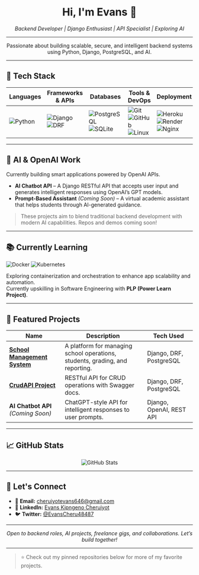 <h1 align="center">Hi, I'm Evans 👋</h1>
<p align="center">
  <em>Backend Developer | Django Enthusiast | API Specialist | Exploring AI</em>
</p>

---

<p align="center">
  Passionate about building scalable, secure, and intelligent backend systems using Python, Django, PostgreSQL, and AI.
</p>

---

## 🚀 Tech Stack

| Languages    | Frameworks & APIs                        | Databases                  | Tools & DevOps                | Deployment               | Data Analysis          |
|--------------|------------------------------------------|----------------------------|-------------------------------|--------------------------|------------------------|
| ![Python](https://img.shields.io/badge/Python-3776AB?logo=python&logoColor=white) | ![Django](https://img.shields.io/badge/Django-092E20?logo=django&logoColor=white) <br> ![DRF](https://img.shields.io/badge/Django%20REST%20Framework-red?logo=django&logoColor=white) | ![PostgreSQL](https://img.shields.io/badge/PostgreSQL-336791?logo=postgresql&logoColor=white) <br> ![SQLite](https://img.shields.io/badge/SQLite-003B57?logo=sqlite&logoColor=white) | ![Git](https://img.shields.io/badge/Git-F05032?logo=git&logoColor=white) ![GitHub](https://img.shields.io/badge/GitHub-181717?logo=github&logoColor=white) ![Linux](https://img.shields.io/badge/Linux-FCC624?logo=linux&logoColor=black) | ![Heroku](https://img.shields.io/badge/Heroku-430098?logo=heroku&logoColor=white) ![Render](https://img.shields.io/badge/Render-00979D?logo=render&logoColor=white) ![Nginx](https://img.shields.io/badge/Nginx-009639?logo=nginx&logoColor=white) | ![Pandas](https://img.shields.io/badge/Pandas-150458?logo=pandas&logoColor=white) ![NumPy](https://img.shields.io/badge/NumPy-013243?logo=numpy&logoColor=white) ![Matplotlib](https://img.shields.io/badge/Matplotlib-11557c?logo=matplotlib&logoColor=white) |

---

## 🤖 AI & OpenAI Work

Currently building smart applications powered by OpenAI APIs.

- **AI Chatbot API** – A Django RESTful API that accepts user input and generates intelligent responses using OpenAI’s GPT models.
- **Prompt-Based Assistant** *(Coming Soon)* – A virtual academic assistant that helps students through AI-generated guidance.

> These projects aim to blend traditional backend development with modern AI capabilities. Repos and demos coming soon!

---

## 📚 Currently Learning

<p>
  <img src="https://img.shields.io/badge/Docker-2496ED?logo=docker&logoColor=white&style=for-the-badge" alt="Docker"/>
  <img src="https://img.shields.io/badge/Kubernetes-326CE5?logo=kubernetes&logoColor=white&style=for-the-badge" alt="Kubernetes"/>
</p>

Exploring containerization and orchestration to enhance app scalability and automation.  
Currently upskilling in Software Engineering with **PLP (Power Learn Project)**.

---

## 🌟 Featured Projects

| Name | Description | Tech Used |
|------|-------------|-----------|
| **[School Management System](https://school-dashboard-lqng.onrender)** | A platform for managing school operations, students, grading, and reporting. | Django, DRF, PostgreSQL |
| **[CrudAPI Project](https://crudapi-bwfv.onrender.com/swagger/)** | RESTful API for CRUD operations with Swagger docs. | Django, DRF, PostgreSQL |
| **AI Chatbot API** *(Coming Soon)* | ChatGPT-style API for intelligent responses to user prompts. | Django, OpenAI, REST API |

---

## 📈 GitHub Stats

<p align="center">
  <img src="https://github-readme-stats.vercel.app/api?username=Ab494&show_icons=true&theme=tokyonight" alt="GitHub Stats"/>
</p>

---

## 🤝 Let's Connect

- 📧 **Email:** [cheruiyotevans646@gmail.com](mailto:cheruiyotevans646@gmail.com)
- 💼 **LinkedIn:** [Evans Kipngeno Cheruiyot](https://www.linkedin.com/in/evans-kipngeno-cheruiyot-448458346?)
- 🐦 **Twitter:** [@EvansCheru48487](https://x.com/EvansCheru48487?t=EaQdMvmzcKVBBMiBJwu5rQ&s=09)

---

<p align="center">
  <em>Open to backend roles, AI projects, freelance gigs, and collaborations. Let’s build together!</em>
</p>

---

> ⭐️ Check out my pinned repositories below for more of my favorite projects.